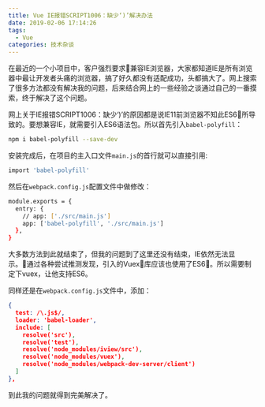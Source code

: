 ```yaml
---
title: Vue IE报错SCRIPT1006：缺少‘)’解决办法
date: 2019-02-06 17:14:26
tags:
  - Vue
categories: 技术杂谈
---
```


在最近的一个小项目中，客户强烈要求兼容IE浏览器，大家都知道IE是所有浏览器中最让开发者头痛的浏览器，搞了好久都没有适配成功，头都搞大了。网上搜索了很多方法都没有解决我的问题，后来结合网上的一些经验之谈通过自己的一番摸索，终于解决了这个问题。

网上关于IE报错SCRIPT1006：缺少‘)’的原因都是说IE11前浏览器不知此ES6所导致的。要想兼容IE，就需要引入ES6语法包。所以首先引入`babel-polyfill`：
``` bash
npm i babel-polyfill --save-dev
```
安装完成后，在项目的主入口文件`main.js`的首行就可以直接引用:
``` bash
import 'babel-polyfill'
```

然后在`webpack.config.js`配置文件中做修改：
``` bash
module.exports = {
  entry: {
    // app: ['./src/main.js']
    app: ['babel-polyfill', './src/main.js']
  },
}
```

大多数方法到此就结束了，但我的问题到了这里还没有结束，IE依然无法显示。通过各种尝试推测发现，引入的Vuex库应该也使用了ES6。所以需要制定下vuex，让他支持ES6。

同样还是在`webpack.config.js`文件中，添加：
``` json
{
  test: /\.js$/,
  loader: 'babel-loader',
  include: [
    resolve('src'),
    resolve('test'),
    resolve('node_modules/iview/src'),
    resolve('node_modules/vuex'),
    resolve('node_modules/webpack-dev-server/client')
  ]
},
```

到此我的问题就得到完美解决了。